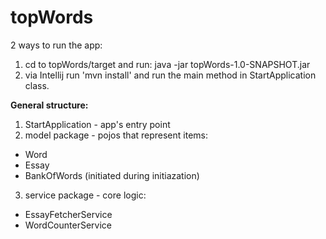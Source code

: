 # topWords

2 ways to run the app:
1. cd to topWords/target and run: java -jar topWords-1.0-SNAPSHOT.jar
2. via Intellij run 'mvn install' and run the main method in StartApplication class.

**General structure:**

1. StartApplication - app's entry point
2. model package - pojos that represent items:
- Word
- Essay
- BankOfWords (initiated during initiazation)
3. service package - core logic:
- EssayFetcherService
- WordCounterService
